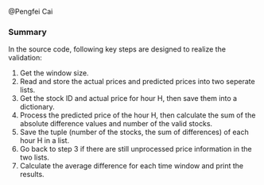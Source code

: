 @Pengfei Cai 

### Summary

In the source code, following key steps are designed to realize the validation:

1. Get the window size.
2. Read and store the actual prices and predicted prices into two seperate lists.
3. Get the stock ID and actual price for hour H, then save them into a dictionary.
4. Process the predicted price of the hour H, then calculate the sum of the absolute difference values and number of the valid stocks.
5. Save the tuple (number of the stocks, the sum of differences) of each hour H in a list. 
6. Go back to step 3 if there are still unprocessed price information in the two lists.
7. Calculate the average difference for each time window and print the results.


